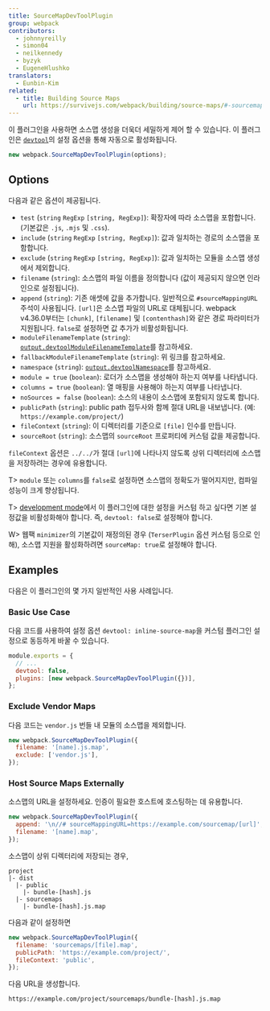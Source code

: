 ```yaml
---
title: SourceMapDevToolPlugin
group: webpack
contributors:
  - johnnyreilly
  - simon04
  - neilkennedy
  - byzyk
  - EugeneHlushko
translators:
  - Eunbin-Kim
related:
  - title: Building Source Maps
    url: https://survivejs.com/webpack/building/source-maps/#-sourcemapdevtoolplugin-and-evalsourcemapdevtoolplugin-
---
```


이 플러그인을 사용하면 소스맵 생성을 더욱더 세밀하게 제어 할 수 있습니다. 이 플러그인은 [`devtool`](/configuration/devtool)의 설정 옵션을 통해 자동으로 활성화됩니다.

```js
new webpack.SourceMapDevToolPlugin(options);
```

## Options

다음과 같은 옵션이 제공됩니다.

- `test` (`string` `RegExp` `[string, RegExp]`): 확장자에 따라 소스맵을 포함합니다. (기본값은 `.js`, `.mjs` 및 `.css`).
- `include` (`string` `RegExp` `[string, RegExp]`): 값과 일치하는 경로의 소스맵을 포함합니다.
- `exclude` (`string` `RegExp` `[string, RegExp]`): 값과 일치하는 모듈을 소스맵 생성에서 제외합니다.
- `filename` (`string`): 소스맵의 파일 이름을 정의합니다 (값이 제공되지 않으면 인라인으로 설정됩니다).
- `append` (`string`): 기존 애셋에 값을 추가합니다. 일반적으로 `#sourceMappingURL` 주석이 사용됩니다. `[url]`은 소스맵 파일의 URL로 대체됩니다. webpack v4.36.0부터는 `[chunk]`, `[filename]` 및 `[contenthash]`와 같은 경로 파라미터가 지원됩니다. `false`로 설정하면 값 추가가 비활성화됩니다.
- `moduleFilenameTemplate` (`string`): [`output.devtoolModuleFilenameTemplate`](/configuration/output/#outputdevtoolmodulefilenametemplate)를 참고하세요.
- `fallbackModuleFilenameTemplate` (`string`): 위 링크를 참고하세요.
- `namespace` (`string`): [`output.devtoolNamespace`](/configuration/output/#outputdevtoolnamespace)를 참고하세요.
- `module = true` (`boolean`): 로더가 소스맵을 생성해야 하는지 여부를 나타냅니다.
- `columns = true` (`boolean`): 열 매핑을 사용해야 하는지 여부를 나타냅니다.
- `noSources = false` (`boolean`): 소스의 내용이 소스맵에 포함되지 않도록 합니다.
- `publicPath` (`string`): public path 접두사와 함께 절대 URL을 내보냅니다. (예: `https://example.com/project/`)
- `fileContext` (`string`): 이 디렉터리를 기준으로 `[file]` 인수를 만듭니다.
- `sourceRoot` (`string`): 소스맵의 `sourceRoot` 프로퍼티에 커스텀 값을 제공합니다.

`fileContext` 옵션은 `../../`가 절대 `[url]`에 나타나지 않도록 상위 디렉터리에 소스맵을 저장하려는 경우에 유용합니다.

T> `module` 또는 `columns`를 `false`로 설정하면 소스맵의 정확도가 떨어지지만, 컴파일 성능이 크게 향상됩니다.

T> [development mode](/configuration/mode/#mode-development)에서 이 플러그인에 대한 설정을 커스텀 하고 싶다면 기본 설정값을 비활성화해야 합니다. 즉, `devtool: false`로 설정해야 합니다.

W> 웹팩 `minimizer`의 기본값이 재정의된 경우 (`TerserPlugin` 옵션 커스텀 등으로 인해), 소스맵 지원을 활성화하려면 `sourceMap: true`로 설정해야 합니다.

## Examples

다음은 이 플러그인의 몇 가지 일반적인 사용 사례입니다.

### Basic Use Case

다음 코드를 사용하여 설정 옵션 `devtool: inline-source-map`을 커스텀 플러그인 설정으로 동등하게 바꿀 수 있습니다.

```js
module.exports = {
  // ...
  devtool: false,
  plugins: [new webpack.SourceMapDevToolPlugin({})],
};
```

### Exclude Vendor Maps

다음 코드는 `vendor.js` 번들 내 모듈의 소스맵을 제외합니다.

```js
new webpack.SourceMapDevToolPlugin({
  filename: '[name].js.map',
  exclude: ['vendor.js'],
});
```

### Host Source Maps Externally

소스맵의 URL을 설정하세요. 인증이 필요한 호스트에 호스팅하는 데 유용합니다.

```js
new webpack.SourceMapDevToolPlugin({
  append: '\n//# sourceMappingURL=https://example.com/sourcemap/[url]',
  filename: '[name].map',
});
```

소스맵이 상위 디렉터리에 저장되는 경우,

```code
project
|- dist
  |- public
    |- bundle-[hash].js
  |- sourcemaps
    |- bundle-[hash].js.map
```

다음과 같이 설정하면

```js
new webpack.SourceMapDevToolPlugin({
  filename: 'sourcemaps/[file].map',
  publicPath: 'https://example.com/project/',
  fileContext: 'public',
});
```

다음 URL을 생성합니다.

```code
https://example.com/project/sourcemaps/bundle-[hash].js.map
```
